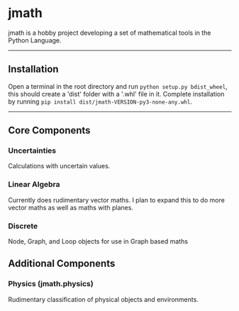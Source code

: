 # jmath
jmath is a hobby project developing a set of mathematical tools in the Python Language.

***
## Installation
Open a terminal in the root directory and run `python setup.py bdist_wheel`, this should create a 'dist' folder with a '.whl' file in it. Complete installation by running `pip install dist/jmath-VERSION-py3-none-any.whl`.

***
## Core Components

### Uncertainties
Calculations with uncertain values.

### Linear Algebra
Currently does rudimentary vector maths. I plan to expand this to do more vector maths as well as maths with planes.

### Discrete
Node, Graph, and Loop objects for use in Graph based maths

## Additional Components

### Physics (jmath.physics)
Rudimentary classification of physical objects and environments.
